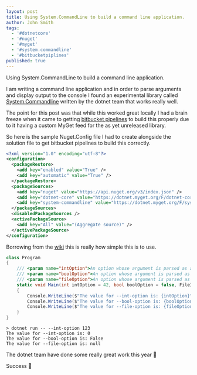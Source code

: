 ```yaml
---
layout: post
title: Using System.CommandLine to build a command line application.
author: John Smith
tags:
  - '#dotnetcore'
  - '#nuget'
  - '#myget'
  - '#system.commandline'
  - '#bitbucketpiplines'
published: true
---
```


Using System.CommandLine to build a command line application.

I am writing a command line application and in order to parse arguments and display output to the console I found an experimental library called [System.Commandline](https://github.com/dotnet/command-line-api) written by the dotnet team that works really well. 

The point for this post was that while this worked great locally I had a brain freeze when it came to getting [bitbucket pipelines](https://bitbucket.org/product/features/pipelines) to build this properly due to it having a custom MyGet feed for the as yet unreleased library.

So here is the sample Nuget.Config file I had to create alongside the solution file to get bitbucket pipelines to build this correctly.

```xml
<?xml version="1.0" encoding="utf-8"?>
<configuration>
  <packageRestore>
    <add key="enabled" value="True" />
    <add key="automatic" value="True" />
  </packageRestore>
  <packageSources>
    <add key="nuget" value="https://api.nuget.org/v3/index.json" />
    <add key="dotnet-core" value="https://dotnet.myget.org/F/dotnet-core/api/v3/index.json" />
    <add key="system-commandline" value="https://dotnet.myget.org/F/system-commandline/api/v3/index.json" />
  </packageSources>
  <disabledPackageSources />
  <activePackageSource>
    <add key="All" value="(Aggregate source)" />
  </activePackageSource>
</configuration>
```

Borrowing from the [wiki](https://github.com/dotnet/command-line-api/wiki) this is really how simple this is to use.

```c#
class Program
{
    /// <param name="intOption">An option whose argument is parsed as an int</param>
    /// <param name="boolOption">An option whose argument is parsed as a bool</param>
    /// <param name="fileOption">An option whose argument is parsed as a FileInfo</param>
    static void Main(int intOption = 42, bool boolOption = false, FileInfo fileOption = null)
    {
        Console.WriteLine($"The value for --int-option is: {intOption}");
        Console.WriteLine($"The value for --bool-option is: {boolOption}");
        Console.WriteLine($"The value for --file-option is: {fileOption?.FullName ?? "null"}");
    }
}
```


```shell
> dotnet run -- --int-option 123
The value for --int-option is: 0
The value for --bool-option is: False
The value for --file-option is: null
```

The dotnet team have done some really great work this year 🙌

Success 
